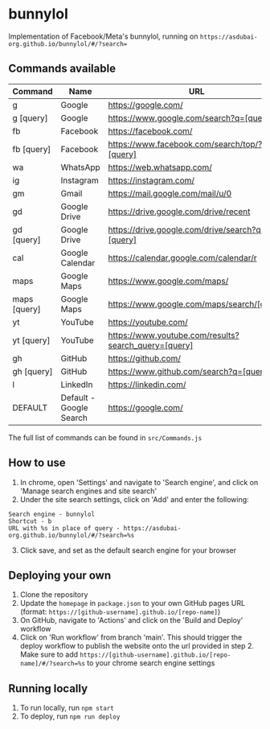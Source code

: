 # bunnylol

Implementation of Facebook/Meta's bunnylol, running on `https://asdubai-org.github.io/bunnylol/#/?search=`

## Commands available
Command | Name | URL
--- | --- | ---
g | Google | https://google.com/
g [query] | Google | https://www.google.com/search?q=[query]
fb | Facebook | https://facebook.com/
fb [query] | Facebook | https://www.facebook.com/search/top/?q=[query]
wa | WhatsApp | https://web.whatsapp.com/
ig | Instagram | https://instagram.com/
gm | Gmail | https://mail.google.com/mail/u/0
gd | Google Drive | https://drive.google.com/drive/recent
gd [query] | Google Drive | https://drive.google.com/drive/search?q=[query]
cal | Google Calendar | https://calendar.google.com/calendar/r
maps | Google Maps | https://www.google.com/maps/
maps [query] | Google Maps | https://www.google.com/maps/search/[query]
yt | YouTube | https://youtube.com/
yt [query] | YouTube | https://www.youtube.com/results?search_query=[query]
gh | GitHub | https://github.com/
gh [query] | GitHub | https://www.github.com/search?q=[query]
l | LinkedIn | https://linkedin.com/
DEFAULT | Default - Google Search | https://google.com/

The full list of commands can be found in `src/Commands.js`

## How to use
1. In chrome, open 'Settings' and navigate to 'Search engine', and click on 'Manage search engines and site search'
2. Under the site search settings, click on 'Add' and enter the following:
```
Search engine - bunnylol
Shortcut - b
URL with %s in place of query - https://asdubai-org.github.io/bunnylol/#/?search=%s
```
3. Click save, and set as the default search engine for your browser

## Deploying your own

1. Clone the repository
2. Update the `homepage` in `package.json` to your own GitHub pages URL (format: `https://[github-username].github.io/[repo-name]`)
3. On GitHub, navigate to 'Actions' and click on the 'Build and Deploy' workflow
4. Click on 'Run workflow' from branch 'main'. This should trigger the deploy workflow to publish the website onto the url provided in step 2. Make sure to add `https://[github-username].github.io/[repo-name]/#/?search=%s` to your chrome search engine settings

## Running locally

1. To run locally, run `npm start`
2. To deploy, run `npm run deploy`
